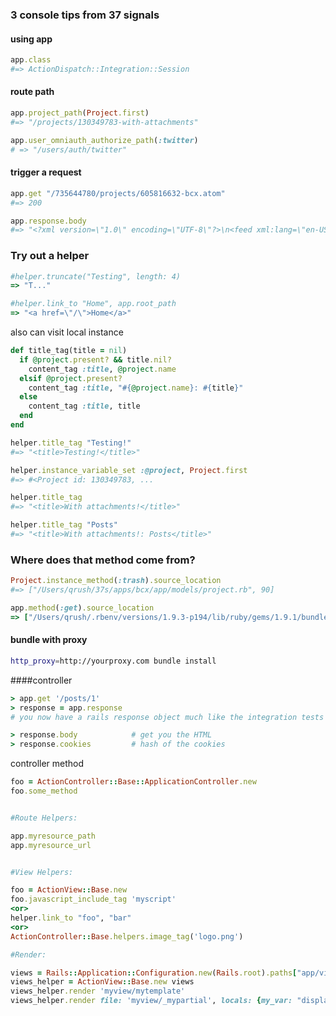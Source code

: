 ### 3 console tips from 37 signals

#### using app

```ruby
app.class
#=> ActionDispatch::Integration::Session
```

#### route path

```ruby
app.project_path(Project.first)
#=> "/projects/130349783-with-attachments"
```

```ruby
app.user_omniauth_authorize_path(:twitter)
# => "/users/auth/twitter"
```

#### trigger a request

```ruby
app.get "/735644780/projects/605816632-bcx.atom" 
#=> 200

app.response.body
#=> "<?xml version=\"1.0\" encoding=\"UTF-8\"?>\n<feed xml:lang=\"en-US\"  ...
```

### Try out a helper

```ruby
#helper.truncate("Testing", length: 4)
=> "T..." 

#helper.link_to "Home", app.root_path
=> "<a href=\"/\">Home</a>"
```

also can visit local instance

```ruby
def title_tag(title = nil)
  if @project.present? && title.nil?
    content_tag :title, @project.name
  elsif @project.present?
    content_tag :title, "#{@project.name}: #{title}" 
  else
    content_tag :title, title
  end
end

helper.title_tag "Testing!" 
#=> "<title>Testing!</title>" 

helper.instance_variable_set :@project, Project.first
#=> #<Project id: 130349783, ...

helper.title_tag
#=> "<title>With attachments!</title>" 

helper.title_tag "Posts" 
#=> "<title>With attachments!: Posts</title>"

```

### Where does that method come from?

```ruby
Project.instance_method(:trash).source_location
#=> ["/Users/qrush/37s/apps/bcx/app/models/project.rb", 90]

app.method(:get).source_location
=> ["/Users/qrush/.rbenv/versions/1.9.3-p194/lib/ruby/gems/1.9.1/bundler/gems/rails-7d95b814583b/actionpack/lib/action_dispatch/testing/integration.rb", 32]

```


#### bundle with proxy

```bash
http_proxy=http://yourproxy.com bundle install
```



####controller 

```ruby
> app.get '/posts/1'
> response = app.response
# you now have a rails response object much like the integration tests

> response.body            # get you the HTML
> response.cookies         # hash of the cookies
```


controller method

```ruby
foo = ActionController::Base::ApplicationController.new
foo.some_method 


#Route Helpers:

app.myresource_path
app.myresource_url


#View Helpers:

foo = ActionView::Base.new
foo.javascript_include_tag 'myscript'
<or>
helper.link_to "foo", "bar"
<or>
ActionController::Base.helpers.image_tag('logo.png')

#Render:

views = Rails::Application::Configuration.new(Rails.root).paths["app/views"]
views_helper = ActionView::Base.new views
views_helper.render 'myview/mytemplate'
views_helper.render file: 'myview/_mypartial', locals: {my_var: "display:block;"}



```




